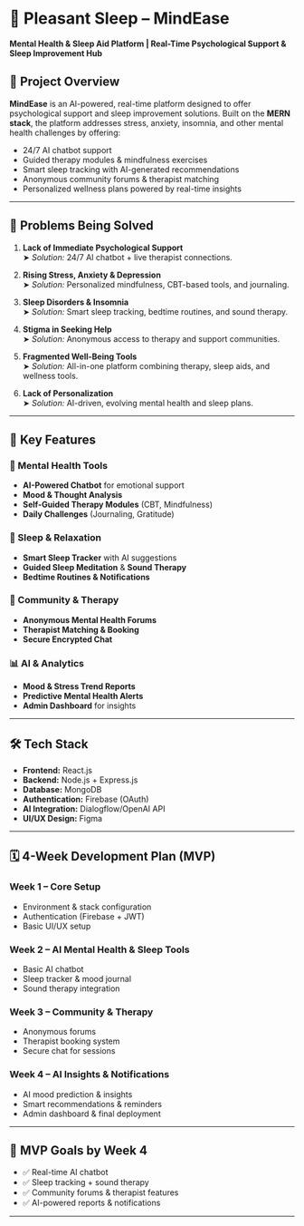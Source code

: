 # 🧠 Pleasant Sleep – MindEase  
**Mental Health & Sleep Aid Platform | Real-Time Psychological Support & Sleep Improvement Hub**

## 📌 Project Overview

**MindEase** is an AI-powered, real-time platform designed to offer psychological support and sleep improvement solutions. Built on the **MERN stack**, the platform addresses stress, anxiety, insomnia, and other mental health challenges by offering:

- 24/7 AI chatbot support  
- Guided therapy modules & mindfulness exercises  
- Smart sleep tracking with AI-generated recommendations  
- Anonymous community forums & therapist matching  
- Personalized wellness plans powered by real-time insights

---

## 🚨 Problems Being Solved

1. **Lack of Immediate Psychological Support**  
   ➤ _Solution:_ 24/7 AI chatbot + live therapist connections.

2. **Rising Stress, Anxiety & Depression**  
   ➤ _Solution:_ Personalized mindfulness, CBT-based tools, and journaling.

3. **Sleep Disorders & Insomnia**  
   ➤ _Solution:_ Smart sleep tracking, bedtime routines, and sound therapy.

4. **Stigma in Seeking Help**  
   ➤ _Solution:_ Anonymous access to therapy and support communities.

5. **Fragmented Well-Being Tools**  
   ➤ _Solution:_ All-in-one platform combining therapy, sleep aids, and wellness tools.

6. **Lack of Personalization**  
   ➤ _Solution:_ AI-driven, evolving mental health and sleep plans.

---

## 🚀 Key Features

### 🧠 Mental Health Tools
- **AI-Powered Chatbot** for emotional support
- **Mood & Thought Analysis**
- **Self-Guided Therapy Modules** (CBT, Mindfulness)
- **Daily Challenges** (Journaling, Gratitude)

### 🌙 Sleep & Relaxation
- **Smart Sleep Tracker** with AI suggestions
- **Guided Sleep Meditation** & **Sound Therapy**
- **Bedtime Routines & Notifications**

### 💬 Community & Therapy
- **Anonymous Mental Health Forums**
- **Therapist Matching & Booking**
- **Secure Encrypted Chat**

### 📊 AI & Analytics
- **Mood & Stress Trend Reports**
- **Predictive Mental Health Alerts**
- **Admin Dashboard** for insights

---

## 🛠️ Tech Stack

- **Frontend:** React.js  
- **Backend:** Node.js + Express.js  
- **Database:** MongoDB  
- **Authentication:** Firebase (OAuth)  
- **AI Integration:** Dialogflow/OpenAI API  
- **UI/UX Design:** Figma  

---

## 🗓 4-Week Development Plan (MVP)

### Week 1 – Core Setup
- Environment & stack configuration
- Authentication (Firebase + JWT)
- Basic UI/UX setup

### Week 2 – AI Mental Health & Sleep Tools
- Basic AI chatbot
- Sleep tracker & mood journal
- Sound therapy integration

### Week 3 – Community & Therapy
- Anonymous forums
- Therapist booking system
- Secure chat for sessions

### Week 4 – AI Insights & Notifications
- AI mood prediction & insights
- Smart recommendations & reminders
- Admin dashboard & final deployment

---

## 🎯 MVP Goals by Week 4

- ✅ Real-time AI chatbot  
- ✅ Sleep tracking + sound therapy  
- ✅ Community forums & therapist features  
- ✅ AI-powered reports & notifications  

---
